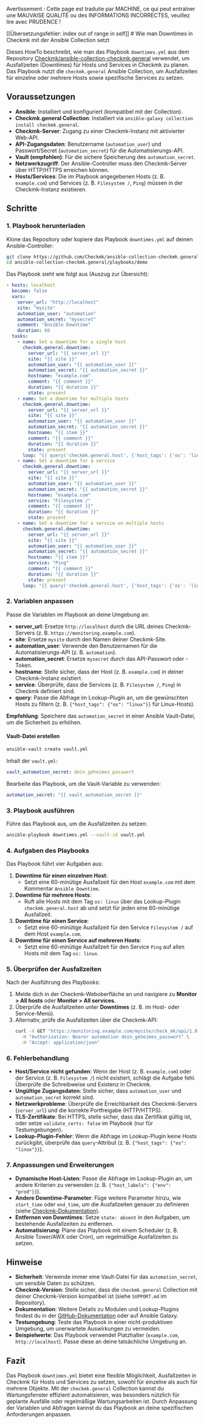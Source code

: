 Avertissement : Cette page est traduite par MACHINE, ce qui peut entraîner une MAUVAISE QUALITÉ ou des INFORMATIONS INCORRECTES, veuillez lire avec PRUDENCE !

[[Übersetzungsfehler: index out of range in self]] # Wie man Downtimes in Checkmk mit der Ansible Collection setzt

Dieses HowTo beschreibt, wie man das Playbook `downtimes.yml` aus dem Repository [Checkmk/ansible-collection-checkmk.general](https://github.com/Checkmk/ansible-collection-checkmk.general/blob/main/playbooks/demo/downtimes.yml) verwendet, um Ausfallzeiten (Downtimes) für Hosts und Services in Checkmk zu planen. Das Playbook nutzt die `checkmk.general` Ansible Collection, um Ausfallzeiten für einzelne oder mehrere Hosts sowie spezifische Services zu setzen.

## Voraussetzungen
- **Ansible**: Installiert und konfiguriert (kompatibel mit der Collection).
- **Checkmk.general Collection**: Installiert via `ansible-galaxy collection install checkmk.general`.
- **Checkmk-Server**: Zugang zu einer Checkmk-Instanz mit aktivierter Web-API.
- **API-Zugangsdaten**: Benutzername (`automation_user`) und Passwort/Secret (`automation_secret`) für die Automatisierungs-API.
- **Vault (empfohlen)**: Für die sichere Speicherung des `automation_secret`.
- **Netzwerkzugriff**: Der Ansible-Controller muss den Checkmk-Server über HTTP/HTTPS erreichen können.
- **Hosts/Services**: Die im Playbook angegebenen Hosts (z. B. `example.com`) und Services (z. B. `Filesystem /`, `Ping`) müssen in der Checkmk-Instanz existieren.

## Schritte

### 1. Playbook herunterladen
Klone das Repository oder kopiere das Playbook `downtimes.yml` auf deinen Ansible-Controller:

```bash
git clone https://github.com/Checkmk/ansible-collection-checkmk.general.git
cd ansible-collection-checkmk.general/playbooks/demo
```

Das Playbook sieht wie folgt aus (Auszug zur Übersicht):
```yaml
- hosts: localhost
  become: false
  vars:
    server_url: "http://localhost"
    site: "mysite"
    automation_user: "automation"
    automation_secret: "mysecret"
    comment: "Ansible Downtime"
    duration: 60
  tasks:
    - name: Set a downtime for a single host
      checkmk.general.downtime:
        server_url: "{{ server_url }}"
        site: "{{ site }}"
        automation_user: "{{ automation_user }}"
        automation_secret: "{{ automation_secret }}"
        hostname: "example.com"
        comment: "{{ comment }}"
        duration: "{{ duration }}"
        state: present
    - name: Set a downtime for multiple hosts
      checkmk.general.downtime:
        server_url: "{{ server_url }}"
        site: "{{ site }}"
        automation_user: "{{ automation_user }}"
        automation_secret: "{{ automation_secret }}"
        hostname: "{{ item }}"
        comment: "{{ comment }}"
        duration: "{{ duration }}"
        state: present
      loop: "{{ query('checkmk.general.host', {'host_tags': {'os': 'linux'}}, server_url=server_url, site=site, automation_user=automation_user, automation_secret=automation_secret) }}"
    - name: Set a downtime for a service
      checkmk.general.downtime:
        server_url: "{{ server_url }}"
        site: "{{ site }}"
        automation_user: "{{ automation_user }}"
        automation_secret: "{{ automation_secret }}"
        hostname: "example.com"
        service: "Filesystem /"
        comment: "{{ comment }}"
        duration: "{{ duration }}"
        state: present
    - name: Set a downtime for a service on multiple hosts
      checkmk.general.downtime:
        server_url: "{{ server_url }}"
        site: "{{ site }}"
        automation_user: "{{ automation_user }}"
        automation_secret: "{{ automation_secret }}"
        hostname: "{{ item }}"
        service: "Ping"
        comment: "{{ comment }}"
        duration: "{{ duration }}"
        state: present
      loop: "{{ query('checkmk.general.host', {'host_tags': {'os': 'linux'}}, server_url=server_url, site=site, automation_user=automation_user, automation_secret=automation_secret) }}"
```

### 2. Variablen anpassen
Passe die Variablen im Playbook an deine Umgebung an:
- **server_url**: Ersetze `http://localhost` durch die URL deines Checkmk-Servers (z. B. `https://monitoring.example.com`).
- **site**: Ersetze `mysite` durch den Namen deiner Checkmk-Site.
- **automation_user**: Verwende den Benutzernamen für die Automatisierungs-API (z. B. `automation`).
- **automation_secret**: Ersetze `mysecret` durch das API-Passwort oder -Token.
- **hostname**: Stelle sicher, dass der Host (z. B. `example.com`) in deiner Checkmk-Instanz existiert.
- **service**: Überprüfe, dass die Services (z. B. `Filesystem /`, `Ping`) in Checkmk definiert sind.
- **query**: Passe die Abfrage im Lookup-Plugin an, um die gewünschten Hosts zu filtern (z. B. `{"host_tags": {"os": "linux"}}` für Linux-Hosts).

**Empfehlung**: Speichere das `automation_secret` in einer Ansible Vault-Datei, um die Sicherheit zu erhöhen.

#### Vault-Datei erstellen
```bash
ansible-vault create vault.yml
```

Inhalt der `vault.yml`:
```yaml
vault_automation_secret: dein_geheimes_passwort
```

Bearbeite das Playbook, um die Vault-Variable zu verwenden:
```yaml
automation_secret: "{{ vault_automation_secret }}"
```

### 3. Playbook ausführen
Führe das Playbook aus, um die Ausfallzeiten zu setzen:

```bash
ansible-playbook downtimes.yml --vault-id vault.yml
```

### 4. Aufgaben des Playbooks
Das Playbook führt vier Aufgaben aus:
1. **Downtime für einen einzelnen Host**:
   - Setzt eine 60-minütige Ausfallzeit für den Host `example.com` mit dem Kommentar `Ansible Downtime`.
2. **Downtime für mehrere Hosts**:
   - Ruft alle Hosts mit dem Tag `os: linux` über das Lookup-Plugin `checkmk.general.host` ab und setzt für jeden eine 60-minütige Ausfallzeit.
3. **Downtime für einen Service**:
   - Setzt eine 60-minütige Ausfallzeit für den Service `Filesystem /` auf dem Host `example.com`.
4. **Downtime für einen Service auf mehreren Hosts**:
   - Setzt eine 60-minütige Ausfallzeit für den Service `Ping` auf allen Hosts mit dem Tag `os: linux`.

### 5. Überprüfen der Ausfallzeiten
Nach der Ausführung des Playbooks:
1. Melde dich in der Checkmk-Weboberfläche an und navigiere zu **Monitor > All hosts** oder **Monitor > All services**.
2. Überprüfe die Ausfallzeiten unter **Downtimes** (z. B. im Host- oder Service-Menü).
3. Alternativ, prüfe die Ausfallzeiten über die Checkmk-API:
   ```bash
   curl -X GET "https://monitoring.example.com/mysite/check_mk/api/1.0/domain-types/downtime/collections/all" \
     -H "Authorization: Bearer automation dein_geheimes_passwort" \
     -H "Accept: application/json"
   ```

### 6. Fehlerbehandlung
- **Host/Service nicht gefunden**: Wenn der Host (z. B. `example.com`) oder der Service (z. B. `Filesystem /`) nicht existiert, schlägt die Aufgabe fehl. Überprüfe die Schreibweise und Existenz in Checkmk.
- **Ungültige Zugangsdaten**: Stelle sicher, dass `automation_user` und `automation_secret` korrekt sind.
- **Netzwerkprobleme**: Überprüfe die Erreichbarkeit des Checkmk-Servers (`server_url`) und die korrekte Portfreigabe (HTTP/HTTPS).
- **TLS-Zertifikate**: Bei HTTPS, stelle sicher, dass das Zertifikat gültig ist, oder setze `validate_certs: false` im Playbook (nur für Testumgebungen).
- **Lookup-Plugin-Fehler**: Wenn die Abfrage im Lookup-Plugin keine Hosts zurückgibt, überprüfe das `query`-Attribut (z. B. `{"host_tags": {"os": "linux"}}`).

### 7. Anpassungen und Erweiterungen
- **Dynamische Host-Listen**: Passe die Abfrage im Lookup-Plugin an, um andere Kriterien zu verwenden (z. B. `{"host_labels": {"env": "prod"}}`).
- **Andere Downtime-Parameter**: Füge weitere Parameter hinzu, wie `start_time` oder `end_time`, um die Ausfallzeiten genauer zu definieren (siehe [Checkmk-Dokumentation](https://docs.checkmk.com/latest/en/rest_api.html)).
- **Entfernen von Downtimes**: Setze `state: absent` in den Aufgaben, um bestehende Ausfallzeiten zu entfernen.
- **Automatisierung**: Plane das Playbook mit einem Scheduler (z. B. Ansible Tower/AWX oder Cron), um regelmäßige Ausfallzeiten zu setzen.

## Hinweise
- **Sicherheit**: Verwende immer eine Vault-Datei für das `automation_secret`, um sensible Daten zu schützen.
- **Checkmk-Version**: Stelle sicher, dass die `checkmk.general` Collection mit deiner Checkmk-Version kompatibel ist (siehe `SUPPORT.md` im Repository).
- **Dokumentation**: Weitere Details zu Modulen und Lookup-Plugins findest du in der [GitHub-Dokumentation](https://github.com/Checkmk/ansible-collection-checkmk.general) oder auf Ansible Galaxy.
- **Testumgebung**: Teste das Playbook in einer nicht-produktiven Umgebung, um unerwartete Auswirkungen zu vermeiden.
- **Beispielwerte**: Das Playbook verwendet Platzhalter (`example.com`, `http://localhost`). Passe diese an deine tatsächliche Umgebung an.

## Fazit
Das Playbook `downtimes.yml` bietet eine flexible Möglichkeit, Ausfallzeiten in Checkmk für Hosts und Services zu setzen, sowohl für einzelne als auch für mehrere Objekte. Mit der `checkmk.general` Collection kannst du Wartungsfenster effizient automatisieren, was besonders nützlich für geplante Ausfälle oder regelmäßige Wartungsarbeiten ist. Durch Anpassung der Variablen und Abfragen kannst du das Playbook an deine spezifischen Anforderungen anpassen.
